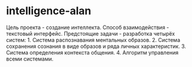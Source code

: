 # intelligence-alan
Цель проекта - создание интеллекта. Способ взаимодействия - текстовый интерфейс. Предстоящие задачи - разработка четырёх систем: 1. Система распознавания ментальных образов. 2. Система сохранения сознания в виде образов и ряда личных характеристик. 3. Система определения контекста общения. 4. Алгоритм управления всеми системами.
